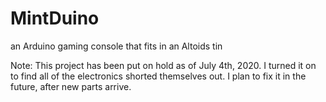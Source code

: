 # MintDuino
an Arduino gaming console that fits in an Altoids tin

Note: This project has been put on hold as of July 4th, 2020.
I turned it on to find all of the electronics shorted themselves out.
I plan to fix it in the future, after new parts arrive.
